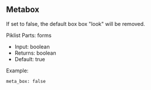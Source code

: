 ## Metabox

If set to false, the default box box "look" will be removed.

Piklist Parts: forms

* Input:  boolean
* Returns:  boolean
* Default:  true

Example:
```
meta_box: false
```
